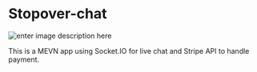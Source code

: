 # Stopover-chat

![enter image description here](https://www.antoineparat.com/img/stopover.png)

This is a MEVN app using Socket.IO for live chat and Stripe API to handle payment.
